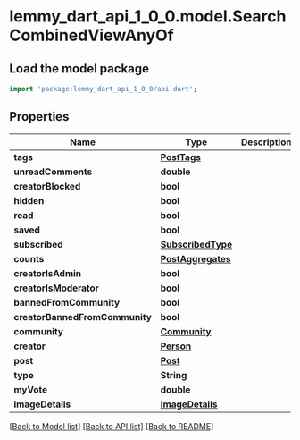 # lemmy_dart_api_1_0_0.model.SearchCombinedViewAnyOf

## Load the model package
```dart
import 'package:lemmy_dart_api_1_0_0/api.dart';
```

## Properties
Name | Type | Description | Notes
------------ | ------------- | ------------- | -------------
**tags** | [**PostTags**](PostTags.md) |  | 
**unreadComments** | **double** |  | 
**creatorBlocked** | **bool** |  | 
**hidden** | **bool** |  | 
**read** | **bool** |  | 
**saved** | **bool** |  | 
**subscribed** | [**SubscribedType**](SubscribedType.md) |  | 
**counts** | [**PostAggregates**](PostAggregates.md) |  | 
**creatorIsAdmin** | **bool** |  | 
**creatorIsModerator** | **bool** |  | 
**bannedFromCommunity** | **bool** |  | 
**creatorBannedFromCommunity** | **bool** |  | 
**community** | [**Community**](Community.md) |  | 
**creator** | [**Person**](Person.md) |  | 
**post** | [**Post**](Post.md) |  | 
**type** | **String** |  | 
**myVote** | **double** |  | [optional] 
**imageDetails** | [**ImageDetails**](ImageDetails.md) |  | [optional] 

[[Back to Model list]](../README.md#documentation-for-models) [[Back to API list]](../README.md#documentation-for-api-endpoints) [[Back to README]](../README.md)


